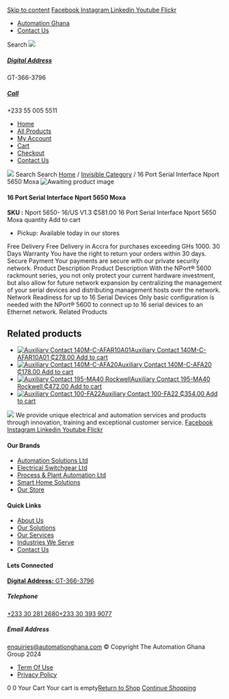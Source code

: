 [Skip to content](https://store.automationghana.com/product/16-port-serial-interface-nport-5650-moxa/#content)
[ Facebook ](https://www.facebook.com/automationgh/) [ Instagram ](https://www.instagram.com/automationgh/) [ Linkedin ](https://www.linkedin.com/company/the-automation-ghana-limited/) [ Youtube ](https://www.youtube.com/channel/UCurrRDUSm5oIW39VXjn1u0w) [ Flickr ](https://www.flickr.com/photos/181794037@N07/)
  * [ Automation Ghana ](https://automationghana.com)
  * [ Contact Us ](https://store.automationghana.com/contact/)


Search
[ ![](https://store.automationghana.com/wp-content/uploads/2024/04/Website-TAGG-Logo-BLUE.png) ](https://store.automationghana.com/)
[ ](https://maps.app.goo.gl/m4xeaagWCNbLk4jM6)
#####  [ Digital Address ](https://maps.app.goo.gl/m4xeaagWCNbLk4jM6)
GT-366-3796 
[ ](tel:+233550055511)
#####  [ Call ](tel:+233550055511)
+233 55 005 5511 
  * [Home](https://store.automationghana.com/)
  * [All Products](https://store.automationghana.com/shop/)
  * [My Account](https://store.automationghana.com/my-account/)
  * [Cart](https://store.automationghana.com/cart/)
  * [Checkout](https://store.automationghana.com/checkout/)
  * [Contact Us](https://store.automationghana.com/contact/)


[![](https://store.automationghana.com/wp-content/uploads/2024/04/AutomationGhana_logo_white.png)](https://store.automationghana.com)
Search
Search
[Home](https://store.automationghana.com) / [Invisible Category](https://store.automationghana.com/product-category/invisible-category/) / 16 Port Serial Interface Nport 5650 Moxa
![Awaiting product image](https://store.automationghana.com/wp-content/uploads/woocommerce-placeholder-600x600.png)
####  16 Port Serial Interface Nport 5650 Moxa 
**SKU :** Nport 5650- 16/US V1.3 
₵581.00
16 Port Serial Interface Nport 5650 Moxa quantity
Add to cart
  * Pickup: Available today in our stores


Free Delivery 
Free Delivery in Accra for purchases exceeding GHs 1000. 
30 Days Warranty 
You have the right to return your orders within 30 days. 
Secure Payment 
Your payments are secure with our private security network. 
Product Description
Product Description
With the NPort® 5600 rackmount series, you not only protect your current hardware investment, but also allow for future network expansion by centralizing the management of your serial devices and distributing management hosts over the network. Network Readiness for up to 16 Serial Devices Only basic configuration is needed with the NPort® 5600 to connect up to 16 serial devices to an Ethernet network.
Related Products 
## Related products
  * [![Auxiliary Contact 140M-C-AFAR10A01](https://store.automationghana.com/wp-content/uploads/2020/12/140M-C-AFAR10A01-300x298.jpg)Auxiliary Contact 140M-C-AFAR10A01 ₵278.00 ](https://store.automationghana.com/product/auxiliary-contact-140m-c-afar10a01/)
[Add to cart](https://store.automationghana.com/product/16-port-serial-interface-nport-5650-moxa/?add-to-cart=2963)
  * [![Auxiliary Contact 140M-C-AFA20](https://store.automationghana.com/wp-content/uploads/2020/12/140M-C-AFA20-300x300.jpg)Auxiliary Contact 140M-C-AFA20 ₵178.00 ](https://store.automationghana.com/product/auxiliary-contact-140m-c-afa20/)
[Add to cart](https://store.automationghana.com/product/16-port-serial-interface-nport-5650-moxa/?add-to-cart=2961)
  * [![Auxiliary Contact 195-MA40 Rockwell](https://store.automationghana.com/wp-content/uploads/2020/11/195-MA40.jpg)Auxiliary Contact 195-MA40 Rockwell ₵472.00 ](https://store.automationghana.com/product/auxiliary-contact-195-ma40/)
[Add to cart](https://store.automationghana.com/product/16-port-serial-interface-nport-5650-moxa/?add-to-cart=2944)
  * [![Auxiliary Contact 100-FA22](https://store.automationghana.com/wp-content/uploads/2020/11/100-FA22-e1624027345370.jpg)Auxiliary Contact 100-FA22 ₵354.00 ](https://store.automationghana.com/product/auxiliary-contact-100-fa22-rockwell/)
[Add to cart](https://store.automationghana.com/product/16-port-serial-interface-nport-5650-moxa/?add-to-cart=2935)


![](https://store.automationghana.com/wp-content/uploads/2024/04/AutomationGhana_logo_white.png)
We provide unique electrical and automation services and products through innovation, training and exceptional customer service.
[ Facebook ](https://www.facebook.com/automationgh/) [ Instagram ](https://www.instagram.com/automationgh/) [ Linkedin ](https://www.linkedin.com/company/the-automation-ghana-limited/) [ Youtube ](https://www.youtube.com/channel/UCurrRDUSm5oIW39VXjn1u0w) [ Flickr ](https://www.flickr.com/photos/181794037@N07/)
#### Our Brands
  * [ Automation Solutions Ltd ](https://store.automationghana.com/product/16-port-serial-interface-nport-5650-moxa/)
  * [ Electrical Switchgear Ltd ](https://store.automationghana.com/product/16-port-serial-interface-nport-5650-moxa/)
  * [ Process & Plant Automation Ltd ](https://store.automationghana.com/product/16-port-serial-interface-nport-5650-moxa/)
  * [ Smart Home Solutions ](https://store.automationghana.com/product/16-port-serial-interface-nport-5650-moxa/)
  * [ Our Store ](https://store.automationghana.com/product/16-port-serial-interface-nport-5650-moxa/)


#### Quick Links
  * [ About Us ](https://store.automationghana.com/product/16-port-serial-interface-nport-5650-moxa/)
  * [ Our Solutions ](https://store.automationghana.com/product/16-port-serial-interface-nport-5650-moxa/)
  * [ Our Services ](https://store.automationghana.com/product/16-port-serial-interface-nport-5650-moxa/)
  * [ Industries We Serve ](https://store.automationghana.com/product/16-port-serial-interface-nport-5650-moxa/)
  * [ Contact Us ](https://store.automationghana.com/product/16-port-serial-interface-nport-5650-moxa/)


#### Lets Connected
[**Digital Address:** GT-366-3796](https://maps.app.goo.gl/m4xeaagWCNbLk4jM6)
#####  Telephone 
[ +233 30 281 2680](tel:+233302812680)[+233 30 393 9077](https://store.automationghana.com/product/16-port-serial-interface-nport-5650-moxa/+233303939077)
#####  Email Address 
enquiries@automationghana.com 
© Copyright The Automation Ghana Group 2024
  * [ Term Of Use ](https://store.automationghana.com/product/16-port-serial-interface-nport-5650-moxa/)
  * [ Privacy Policy ](https://store.automationghana.com/product/16-port-serial-interface-nport-5650-moxa/)


0
0
Your Cart
Your cart is empty[Return to Shop](https://store.automationghana.com/shop/)
[Continue Shopping](https://store.automationghana.com/product/16-port-serial-interface-nport-5650-moxa/)
